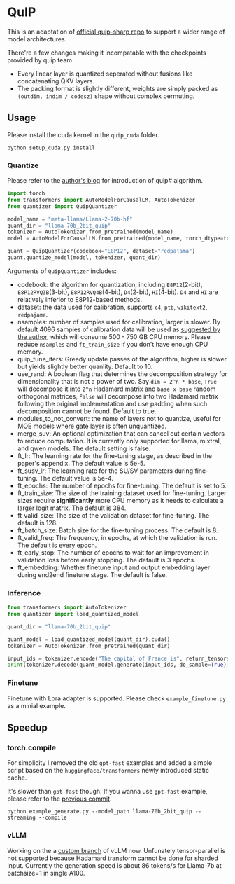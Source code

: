 # QuIP

This is an adaptation of [official quip-sharp repo](https://github.com/Cornell-RelaxML/quip-sharp) to support a wider range of  model architectures.

There're a few changes making it incompatable with the checkpoints provided by quip team.
* Every linear layer is quantized seperated without fusions like concatenating QKV layers.
* The packing format is slightly different, weights are simply packed as `(outdim, indim / codesz)` shape without complex permuting.

## Usage

Please install the cuda kernel in the `quip_cuda` folder.
```
python setup_cuda.py install
```

### Quantize

Please refer to the [author's blog](https://cornell-relaxml.github.io/quip-sharp/) for introduction of quip# algorithm.


```python
import torch
from transformers import AutoModelForCausalLM, AutoTokenizer
from quantizer import QuipQuantizer

model_name = "meta-llama/Llama-2-70b-hf"
quant_dir = "llama-70b_2bit_quip"
tokenizer = AutoTokenizer.from_pretrained(model_name)
model = AutoModelForCausalLM.from_pretrained(model_name, torch_dtype=torch.float16)

quant = QuipQuantizer(codebook="E8P12", dataset="redpajama")
quant.quantize_model(model, tokenizer, quant_dir)
```

Arguments of `QuipQuantizer` includes:
* codebook: the algorithm for quantization, including `E8P12`(2-bit), `E8P12RVQ3B`(3-bit), `E8P12RVQ4B`(4-bit), `D4`(2-bit), `HI`(4-bit). `D4` and `HI` are relatively inferior to E8P12-based methods.
* dataset: the data used for calibration, supports `c4`, `ptb`, `wikitext2`, `redpajama`.
* nsamples: number of samples used for calibration, larger is slower. By default 4096 samples of calibration data will be used as [suggested by the author](https://github.com/Cornell-RelaxML/quip-sharp/issues/13#issuecomment-1848867522), which will consume 500 - 750 GB CPU memory. Please reduce `nsamples` and `ft_train_size` if you don't have enough CPU memory.
* quip_tune_iters: Greedy update passes of the algorithm, higher is slower but yields slightly better quanlity. Default to 10.
* use_rand: A boolean flag that determines the decomposition strategy for dimensionality that is not a power of two. Say `dim = 2^n * base`, `True` will decompose it into `2^n` Hadamard matrix and `base x base` random orthogonal matrices, `False` will decompose into two Hadamard matrix following the original implementation and use padding when such decomposition cannot be found. Default to true.
* modules_to_not_convert: the name of layers not to quantize, useful for MOE models where gate layer is often unquantized.
* merge_suv: An optional optimization that can cancel out certain vectors to reduce computation. It is currently only supported for llama, mixtral, and qwen models. The default setting is false.
* ft_lr: The learning rate for the fine-tuning stage, as described in the paper's appendix. The default value is 5e-5.
* ft_susv_lr: The learning rate for the SU/SV parameters during fine-tuning. The default value is 5e-4.
* ft_epochs: The number of epochs for fine-tuning. The default is set to 5.
* ft_train_size: The size of the training dataset used for fine-tuning. Larger sizes require **significantly** more CPU memory as it needs to calculate a larger logit matrix. The default is 384.
* ft_valid_size: The size of the validation dataset for fine-tuning. The default is 128.
* ft_batch_size: Batch size for the fine-tuning process. The default is 8.
* ft_valid_freq: The frequency, in epochs, at which the validation is run. The default is every epoch.
* ft_early_stop: The number of epochs to wait for an improvement in validation loss before early stopping. The default is 3 epochs.
* ft_embedding: Whether finetune input and output embedding layer during end2end finetune stage. The default is false.

### Inference
```python
from transformers import AutoTokenizer
from quantizer import load_quantized_model

quant_dir = "llama-70b_2bit_quip"

quant_model = load_quantized_model(quant_dir).cuda()
tokenizer = AutoTokenizer.from_pretrained(quant_dir)

input_ids = tokenizer.encode("The capital of France is", return_tensors="pt").cuda()
print(tokenizer.decode(quant_model.generate(input_ids, do_sample=True)[0]))
```

### Finetune
Finetune with Lora adapter is supported. Please check `example_finetune.py` as a minial example.

## Speedup

### torch.compile
For simplicity I removed the old `gpt-fast` examples and added a simple script based on the `huggingface/transformers` newly introduced static cache.

It's slower than `gpt-fast` though. If you wanna use `gpt-fast` example, please refer to the [previous commit](https://github.com/chu-tianxiang/QuIP-for-all/blob/412dd470918f5312a9ed055c2cddf9e2d1d838f5/gpt-fast/generate.py).

```
python example_generate.py --model_path llama-70b_2bit_quip --streaming --compile
```

### vLLM

Working on the a [custom branch](https://github.com/chu-tianxiang/vllm-gptq/tree/gptq_hf) of vLLM now.
Unfunately tensor-parallel is not supported because Hadamard transform cannot be done for sharded input. Currently the generation speed is about 86 tokens/s for Llama-7b at batchsize=1 in single A100.
